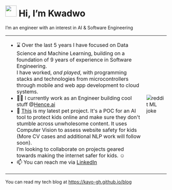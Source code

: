 # <img src="https://media.giphy.com/media/hvRJCLFzcasrR4ia7z/giphy.gif" width="35px"/> Hi, I’m Kwadwo
I’m an engineer with an interest in AI & Software Engineering

<table>
<tr>
  <td>
    <ul>
      <li>⌛ Over the last 5 years I have focused on Data Science and Machine Learning, building on a foundation of 9 years of experience in Software Engineering. <br/>
        I have worked, <i>and played</i>, with programming stacks and technologies from microcontrollers through mobile and web app development to cloud systems.</li>
      <li>👨‍💻 I currently work as an Engineer building cool stuff @<a href="https://hence.ai/">Hence.ai</a></li>
      <li>💞 <a href="https://huggingface.co/spaces/KayO/WebsiteImageSafetyAnalyzer">This</a> is my latest pet project. It's a POC for an AI tool to protect kids online and make sure they don't stumble across unwholesome content. It uses Computer Vision to assess website safety for kids (More CV cases and additional NLP work will follow soon).<br/>
      I’m looking to collaborate on projects geared towards making the internet safer for kids. ☺️</li>
      <li>📫 You can reach me via <a href="https://www.linkedin.com/in/kwadwo-agyapon-ntra/">LinkedIn</a></li>
    </ul>
  </td>
  <td>
    <img src="https://i.redd.it/8lfied3ohyp11.jpg" alt="reddit ML joke"/>
  </td>
</tr>
</table>

You can read my tech blog at https://kayo-gh.github.io/blog

<!---
KayO-GH/KayO-GH is a ✨ special ✨ repository because its `README.md` (this file) appears on your GitHub profile.
You can click the Preview link to take a look at your changes.
--->
